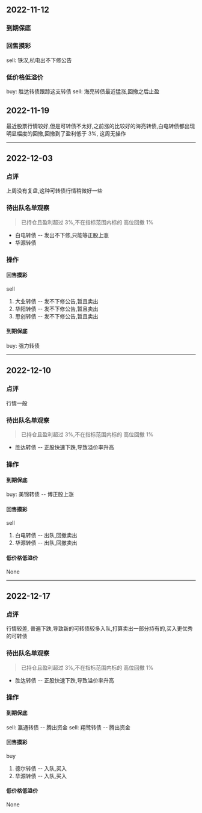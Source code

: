 ## 2022-11-12

### 到期保底

### 回售摸彩

sell: 铁汉,杭电出不下修公告

### 低价格低溢价

buy: 胜达转债跟踪这支转债
sell: 海亮转债最近猛涨,回撤之后止盈

## 2022-11-19

最近股票行情较好,但是可转债不太好,之前涨的比较好的海亮转债,白电转债都出现明显幅度的回撤,回撤到了盈利低于 3%, 这周无操作

---

## 2022-12-03

### 点评

上周没有复盘,这种可转债行情稍微好一些

### 待出队名单观察

> 已持仓且盈利超过 3%,不在指标范围内标的
> 高位回撤 1%

- 白电转债 -- 发出不下修,只能等正股上涨
- 华源转债

### 操作

#### 回售摸彩

sell

1. 大业转债 -- 发不下修公告,暂且卖出
1. 华阳转债 -- 发不下修公告,暂且卖出
1. 思创转债 -- 发不下修公告,暂且卖出

#### 到期保底

buy: 强力转债

---

## 2022-12-10

### 点评

行情一般

### 待出队名单观察

> 已持仓且盈利超过 3%,不在指标范围内标的
> 高位回撤 1%

- 胜达转债 -- 正股快速下跌,导致溢价率升高

### 操作

#### 到期保底

buy: 美锦转债 -- 博正股上涨

#### 回售摸彩

sell

1. 白电转债 -- 出队,回撤卖出
1. 华源转债 -- 出队,回撤卖出

#### 低价格低溢价

None

---

## 2022-12-17

### 点评

行情较差, 普遍下跌,导致新的可转债较多入队,打算卖出一部分持有的,买入更优秀的可转债

### 待出队名单观察

> 已持仓且盈利超过 3%,不在指标范围内标的
> 高位回撤 1%

- 胜达转债 -- 正股快速下跌,导致溢价率升高

### 操作

#### 到期保底

sell: 瀛通转债 -- 腾出资金
sell: 翔鹭转债 -- 腾出资金

#### 回售摸彩

buy

1. 德尔转债 -- 入队,买入
1. 华源转债 -- 入队,买入

#### 低价格低溢价

None
